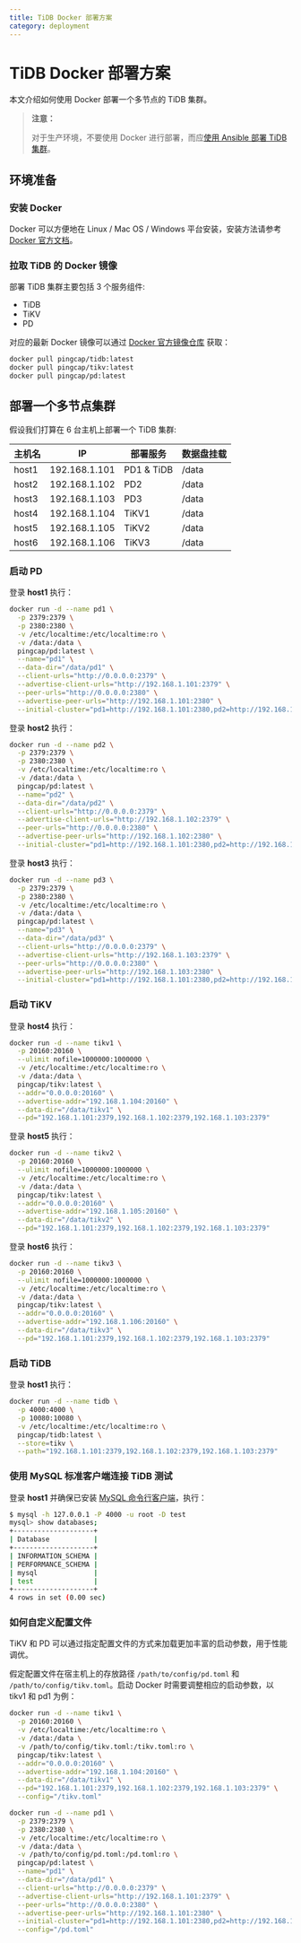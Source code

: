 ```yaml
---
title: TiDB Docker 部署方案
category: deployment
---
```


# TiDB Docker 部署方案

本文介绍如何使用 Docker 部署一个多节点的 TiDB 集群。

> **注意：**
>
> 对于生产环境，不要使用 Docker 进行部署，而应[使用 Ansible 部署 TiDB 集群](../op-guide/ansible-deployment.md)。

## 环境准备

### 安装 Docker

Docker 可以方便地在 Linux / Mac OS / Windows 平台安装，安装方法请参考 [Docker 官方文档](https://www.docker.com/products/docker)。

### 拉取 TiDB 的 Docker 镜像

部署 TiDB 集群主要包括 3 个服务组件:

- TiDB
- TiKV
- PD

对应的最新 Docker 镜像可以通过 [Docker 官方镜像仓库](https://hub.docker.com) 获取：

```bash
docker pull pingcap/tidb:latest
docker pull pingcap/tikv:latest
docker pull pingcap/pd:latest
```

## 部署一个多节点集群

假设我们打算在 6 台主机上部署一个 TiDB 集群:

| 主机名       | IP            | 部署服务       | 数据盘挂载 |
| --------- | ------------- | ---------- | ----- |
| host1 | 192.168.1.101 | PD1 & TiDB | /data |
| host2 | 192.168.1.102 | PD2        | /data |
| host3 | 192.168.1.103 | PD3        | /data |
| host4 | 192.168.1.104 | TiKV1      | /data |
| host5 | 192.168.1.105 | TiKV2      | /data |
| host6 | 192.168.1.106 | TiKV3      | /data |

### 启动 PD

登录 **host1** 执行：

```bash
docker run -d --name pd1 \
  -p 2379:2379 \
  -p 2380:2380 \
  -v /etc/localtime:/etc/localtime:ro \
  -v /data:/data \
  pingcap/pd:latest \
  --name="pd1" \
  --data-dir="/data/pd1" \
  --client-urls="http://0.0.0.0:2379" \
  --advertise-client-urls="http://192.168.1.101:2379" \
  --peer-urls="http://0.0.0.0:2380" \
  --advertise-peer-urls="http://192.168.1.101:2380" \
  --initial-cluster="pd1=http://192.168.1.101:2380,pd2=http://192.168.1.102:2380,pd3=http://192.168.1.103:2380"
```

登录 **host2** 执行：

```bash
docker run -d --name pd2 \
  -p 2379:2379 \
  -p 2380:2380 \
  -v /etc/localtime:/etc/localtime:ro \
  -v /data:/data \
  pingcap/pd:latest \
  --name="pd2" \
  --data-dir="/data/pd2" \
  --client-urls="http://0.0.0.0:2379" \
  --advertise-client-urls="http://192.168.1.102:2379" \
  --peer-urls="http://0.0.0.0:2380" \
  --advertise-peer-urls="http://192.168.1.102:2380" \
  --initial-cluster="pd1=http://192.168.1.101:2380,pd2=http://192.168.1.102:2380,pd3=http://192.168.1.103:2380"
```

登录 **host3** 执行：

```bash
docker run -d --name pd3 \
  -p 2379:2379 \
  -p 2380:2380 \
  -v /etc/localtime:/etc/localtime:ro \
  -v /data:/data \
  pingcap/pd:latest \
  --name="pd3" \
  --data-dir="/data/pd3" \
  --client-urls="http://0.0.0.0:2379" \
  --advertise-client-urls="http://192.168.1.103:2379" \
  --peer-urls="http://0.0.0.0:2380" \
  --advertise-peer-urls="http://192.168.1.103:2380" \
  --initial-cluster="pd1=http://192.168.1.101:2380,pd2=http://192.168.1.102:2380,pd3=http://192.168.1.103:2380"
```

### 启动 TiKV

登录 **host4** 执行：

```bash
docker run -d --name tikv1 \
  -p 20160:20160 \
  --ulimit nofile=1000000:1000000 \
  -v /etc/localtime:/etc/localtime:ro \
  -v /data:/data \
  pingcap/tikv:latest \
  --addr="0.0.0.0:20160" \
  --advertise-addr="192.168.1.104:20160" \
  --data-dir="/data/tikv1" \
  --pd="192.168.1.101:2379,192.168.1.102:2379,192.168.1.103:2379"
```

登录 **host5** 执行：

```bash
docker run -d --name tikv2 \
  -p 20160:20160 \
  --ulimit nofile=1000000:1000000 \
  -v /etc/localtime:/etc/localtime:ro \
  -v /data:/data \
  pingcap/tikv:latest \
  --addr="0.0.0.0:20160" \
  --advertise-addr="192.168.1.105:20160" \
  --data-dir="/data/tikv2" \
  --pd="192.168.1.101:2379,192.168.1.102:2379,192.168.1.103:2379"
```

登录 **host6** 执行：

```bash
docker run -d --name tikv3 \
  -p 20160:20160 \
  --ulimit nofile=1000000:1000000 \
  -v /etc/localtime:/etc/localtime:ro \
  -v /data:/data \
  pingcap/tikv:latest \
  --addr="0.0.0.0:20160" \
  --advertise-addr="192.168.1.106:20160" \
  --data-dir="/data/tikv3" \
  --pd="192.168.1.101:2379,192.168.1.102:2379,192.168.1.103:2379"
```

### 启动 TiDB

登录 **host1** 执行：

```bash
docker run -d --name tidb \
  -p 4000:4000 \
  -p 10080:10080 \
  -v /etc/localtime:/etc/localtime:ro \
  pingcap/tidb:latest \
  --store=tikv \
  --path="192.168.1.101:2379,192.168.1.102:2379,192.168.1.103:2379"
```

### 使用 MySQL 标准客户端连接 TiDB 测试

登录 **host1** 并确保已安装 [MySQL 命令行客户端](http://dev.mysql.com/downloads/mysql/)，执行：

```bash
$ mysql -h 127.0.0.1 -P 4000 -u root -D test
mysql> show databases;
+--------------------+
| Database           |
+--------------------+
| INFORMATION_SCHEMA |
| PERFORMANCE_SCHEMA |
| mysql              |
| test               |
+--------------------+
4 rows in set (0.00 sec)
```

### 如何自定义配置文件

TiKV 和 PD 可以通过指定配置文件的方式来加载更加丰富的启动参数，用于性能调优。

假定配置文件在宿主机上的存放路径 `/path/to/config/pd.toml` 和 `/path/to/config/tikv.toml`。启动 Docker 时需要调整相应的启动参数，以 tikv1 和 pd1 为例：

```bash
docker run -d --name tikv1 \
  -p 20160:20160 \
  -v /etc/localtime:/etc/localtime:ro \
  -v /data:/data \
  -v /path/to/config/tikv.toml:/tikv.toml:ro \
  pingcap/tikv:latest \
  --addr="0.0.0.0:20160" \
  --advertise-addr="192.168.1.104:20160" \
  --data-dir="/data/tikv1" \
  --pd="192.168.1.101:2379,192.168.1.102:2379,192.168.1.103:2379" \
  --config="/tikv.toml"
```

```bash
docker run -d --name pd1 \
  -p 2379:2379 \
  -p 2380:2380 \
  -v /etc/localtime:/etc/localtime:ro \
  -v /data:/data \
  -v /path/to/config/pd.toml:/pd.toml:ro \
  pingcap/pd:latest \
  --name="pd1" \
  --data-dir="/data/pd1" \
  --client-urls="http://0.0.0.0:2379" \
  --advertise-client-urls="http://192.168.1.101:2379" \
  --peer-urls="http://0.0.0.0:2380" \
  --advertise-peer-urls="http://192.168.1.101:2380" \
  --initial-cluster="pd1=http://192.168.1.101:2380,pd2=http://192.168.1.102:2380,pd3=http://192.168.1.103:2380" \
  --config="/pd.toml"
```
